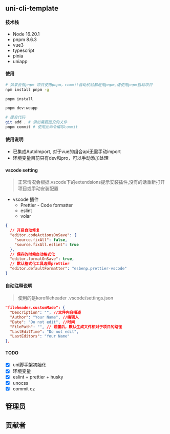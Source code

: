 <!--
 * @Description: md
 * @Author: June
 * @Date: 2024-04-24 09:32:13
 * @FilePath: \mobile-fabric-editor\README.md
 * @LastEditTime: 2024-08-17 15:17:53
 * @LastEditors: June
-->

## uni-cli-template

#### 技术栈

- Node 16.20.1
- pnpm 8.6.3
- vue3
- typescript
- pinia
- uniapp

#### 使用

```bash
# 如果没有pnpm 项目使用pnpm，commit自动校验都是用pnpm,请使用pnpm启动项目
npm install pnpm -g

pnpm install

pnpm dev:weapp

# 提交代码
git add . # 添加需要提交的文件
pnpm commit # 使用此命令编写commit
```

#### 使用说明

- 已集成AutoImport, 对于vue的组合api无需手动import
- 环境变量目前只有dev和pro，可以手动添加处理

#### vscode setting

> 正常情况会根据.vscode下的extendsions提示安装插件,没有的话重新打开项目或手动安装配置

- vscode 插件
  - Prettier - Code formatter
  - eslint
  - volar

```json
{
  // 开启自动修复
  "editor.codeActionsOnSave": {
    "source.fixAll": false,
    "source.fixAll.eslint": true
  },
  // 保存的时候自动格式化
  "editor.formatOnSave": true,
  // 默认格式化工具选择prettier
  "editor.defaultFormatter": "esbenp.prettier-vscode"
}
```

#### 自动注释说明

> 使用的是korofileheader
> .vscode/settings.json

```json
"fileheader.customMade": {
  "Description": "", //文件内容描述
  "Author": "Your Name", //编辑人
  "Date": "Do not edit", //时间
  "FilePath": "", // 设置后，默认生成文件相对于项目的路径
  "LastEditTime": "Do not edit",
  "LastEditors": "Your Name"
},
```

#### TODO

- [x] uni脚手架初始化
- [x] 环境变量
- [x] eslint + prettier + husky
- [x] unocss
- [x] commit cz

## 管理员

<!-- readme: collaborators -start -->
<!-- readme: collaborators -end -->

## 贡献者

<!-- readme: contributors -start -->
<!-- readme: contributors -end -->
